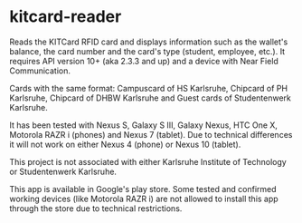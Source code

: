 kitcard-reader
==============

Reads the KITCard RFID card and displays information such as the wallet's balance, the card number and the card's type (student, employee, etc.). It requires API version 10+ (aka 2.3.3 and up) and a device with Near Field Communication.

Cards with the same format: Campuscard of HS Karlsruhe, Chipcard of PH Karlsruhe, Chipcard of DHBW Karlsruhe and Guest cards of Studentenwerk Karlsruhe.

It has been tested with Nexus S, Galaxy S III, Galaxy Nexus, HTC One X, Motorola RAZR i (phones) and Nexus 7 (tablet). Due to technical differences it will not work on either Nexus 4 (phone) or Nexus 10 (tablet).

This project is not associated with either Karlsruhe Institute of Technology or Studentenwerk Karlsruhe.

This app is available in Google's play store. Some tested and confirmed working devices (like Motorola RAZR i) are not allowed to install this app through the store due to technical restrictions.
